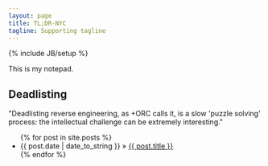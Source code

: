 ```yaml
---
layout: page
title: TL;DR-NYC
tagline: Supporting tagline
---
```

{% include JB/setup %}

This is my notepad.

## Deadlisting

"Deadlisting reverse engineering, as +ORC calls it, is a slow 'puzzle solving' process: the intellectual challenge can be extremely interesting."

<ul class="posts">
  {% for post in site.posts %}
    <li><span>{{ post.date | date_to_string }}</span> &raquo; <a href="{{ BASE_PATH }}{{ post.url }}">{{ post.title }}</a></li>
  {% endfor %}
</ul>

<!--
## Happy Deadlisting!
-->

